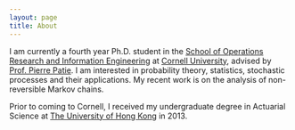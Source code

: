 ```yaml
---
layout: page
title: About
---
```


I am currently a fourth year Ph.D. student in the [School of Operations Research and Information Engineering](http://www.orie.cornell.edu/) at [Cornell University](http://www.cornell.edu/), advised by [Prof. Pierre Patie](http://courses2.cit.cornell.edu/pp396/). I am interested in probability theory, statistics, stochastic processes and their applications. My recent work is on the analysis of non-reversible Markov chains.

Prior to coming to Cornell, I received my undergraduate degree in Actuarial Science at [The University of Hong Kong](http://www.hku.hk) in 2013.

